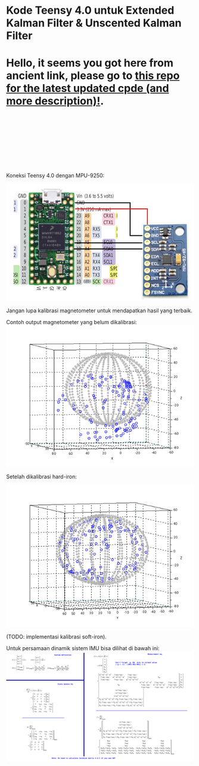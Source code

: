 # Kode Teensy 4.0 untuk Extended Kalman Filter & Unscented Kalman Filter


# Hello, it seems you got here from ancient link, please go to [this repo for the latest updated cpde \(and more description\)!](https://github.com/pronenewbits/Arduino_AHRS_System).

&nbsp;

&nbsp;

&nbsp;

&nbsp;

&nbsp;


Koneksi Teensy 4.0 dengan MPU-9250:

![Alt text](MPU9250_Connection.png "MPU9250 Connection")





Jangan lupa kalibrasi magnetometer untuk mendapatkan hasil yang terbaik.

Contoh output magnetometer yang belum dikalibrasi:
![Alt text](2019-12-01_magneto_gabung_nonKalib.png "Uncalibrated Magnetometer")



Setelah dikalibrasi hard-iron:

![Alt text](2019-12-01_magneto_gabung_Kalib.png "Calibrated Magnetometer")

(TODO: implementasi kalibrasi soft-iron).



Untuk persamaan dinamik sistem IMU bisa dilihat di bawah ini:
![Alt text](Quaternion_IMU_Equation.png "Quaternion_IMU_Equation")
